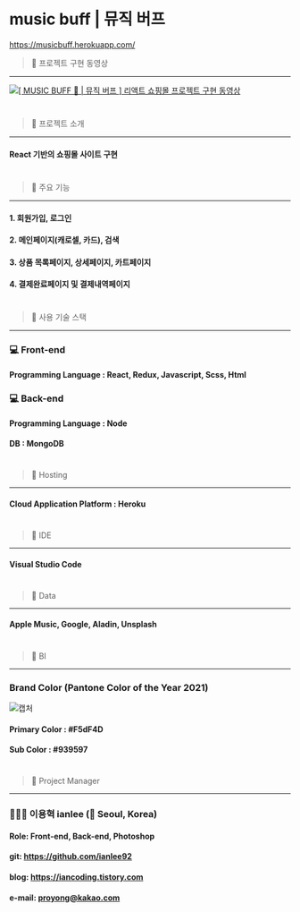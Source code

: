 # music buff | 뮤직 버프   
https://musicbuff.herokuapp.com/
   
> 🎵 프로젝트 구현 동영상
------------
[![[ MUSIC BUFF 🎵 | 뮤직 버프 ] 리액트 쇼핑몰 프로젝트 구현 동영상](http://img.youtube.com/vi/QhO1PFKYQO0/0.jpg)](https://youtu.be/QhO1PFKYQO0?t=0s)
#
> 🎵 프로젝트 소개
------------
#### React 기반의 쇼핑몰 사이트 구현   
#
> 🎵 주요 기능
------------
#### 1. 회원가입, 로그인
#### 2. 메인페이지(캐로셀, 카드), 검색
#### 3. 상품 목록페이지, 상세페이지, 카트페이지
#### 4. 결제완료페이지 및 결제내역페이지
#
> 🎵 사용 기술 스택
------------
### 💻 Front-end
#### Programming Language : React, Redux, Javascript, Scss, Html   
### 💻 Back-end
#### Programming Language : Node
#### DB : MongoDB   
#
> 🎵 Hosting
------------
#### Cloud Application Platform : Heroku   
#
> 🎵 IDE
------------
#### Visual Studio Code   
#
> 🎵 Data
------------
#### Apple Music, Google, Aladin, Unsplash   
#
> 🎵 BI
------------
### Brand Color (Pantone Color of the Year 2021)
![캡처](https://imagesourceteam.com/wp-content/uploads/2021/01/pantone-banner-scaled.jpg)
#### Primary Color : #F5dF4D
#### Sub Color : #939597   
#
> 🎵 Project Manager
------------
### 🧑🏻‍💻 이용혁 ianlee (📍 Seoul, Korea)
#### Role: Front-end, Back-end, Photoshop
#### git: https://github.com/ianlee92
#### blog: https://iancoding.tistory.com
#### e-mail: proyong@kakao.com   
